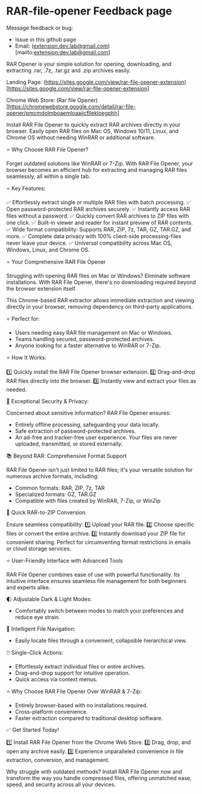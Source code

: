 # RAR-file-opener Feedback page

Message feedback or bug:
- Issue in this github page  
- Email: (extension.dev.lab@gmail.com)[mailto:extension.dev.lab@gmail.com]


RAR Opener is your simple solution for opening, downloading, and extracting .rar, .7z, .tar.gz and .zip archives easily.

Landing Page: (https://sites.google.com/view/rar-file-opener-extension)[https://sites.google.com/view/rar-file-opener-extension]

Chrome Web Store: (Rar file Opener)[https://chromewebstore.google.com/detail/rar-file-opener/pmcmdolmboaemloaaiicfllekloegphh]

Install RAR File Opener to quickly extract RAR archives directly in your browser. Easily open RAR files on Mac OS, Windows 10/11, Linux, and Chrome OS without needing WinRAR or additional software.

⭐️ Why Choose RAR File Opener?

Forget outdated solutions like WinRAR or 7-Zip. With RAR File Opener, your browser becomes an efficient hub for extracting and managing RAR files seamlessly, all within a single tab.

⭐️ Key Features:

✅ Effortlessly extract single or multiple RAR files with batch processing.
✅ Open password-protected RAR archives securely.
✅ Instantly access RAR files without a password.
✅ Quickly convert RAR archives to ZIP files with one click.
✅ Built-in viewer and reader for instant preview of RAR contents.
✅ Wide format compatibility: Supports RAR, ZIP, 7z, TAR, GZ, TAR.GZ, and more.
✅ Complete data privacy with 100% client-side processing-files never leave your device.
✅ Universal compatibility across Mac OS, Windows, Linux, and Chrome OS.

⭐️ Your Comprehensive RAR File Opener

Struggling with opening RAR files on Mac or Windows? Eliminate software installations. With RAR File Opener, there's no downloading required beyond the browser extension itself.

This Chrome-based RAR extractor allows immediate extraction and viewing directly in your browser, removing dependency on third-party applications.

⭐️ Perfect for:

- Users needing easy RAR file management on Mac or Windows.
- Teams handling secured, password-protected archives.
- Anyone looking for a faster alternative to WinRAR or 7-Zip.

⭐️ How It Works:

1️⃣ Quickly install the RAR File Opener browser extension.
2️⃣ Drag-and-drop RAR files directly into the browser.
3️⃣ Instantly view and extract your files as needed.

🔐 Exceptional Security & Privacy:

Concerned about sensitive information? RAR File Opener ensures:
- Entirely offline processing, safeguarding your data locally.
- Safe extraction of password-protected archives.
- An ad-free and tracker-free user experience.
Your files are never uploaded, transmitted, or stored externally.

📚 Beyond RAR: Comprehensive Format Support

RAR File Opener isn't just limited to RAR files; it's your versatile solution for numerous archive formats, including:
- Common formats: RAR, ZIP, 7z, TAR
- Specialized formats: GZ, TAR.GZ
- Compatible with files created by WinRAR, 7-Zip, or WinZip

🔄 Quick RAR-to-ZIP Conversion:

Ensure seamless compatibility:
1️⃣ Upload your RAR file.
2️⃣ Choose specific files or convert the entire archive.
3️⃣ Instantly download your ZIP file for convenient sharing.
Perfect for circumventing format restrictions in emails or cloud storage services.

⭐️ User-Friendly Interface with Advanced Tools

RAR File Opener combines ease of use with powerful functionality. Its intuitive interface ensures seamless file management for both beginners and experts alike.

🌓 Adjustable Dark & Light Modes:
- Comfortably switch between modes to match your preferences and reduce eye strain.

📂 Intelligent File Navigation:
- Easily locate files through a convenient, collapsible hierarchical view.

🖱️ Single-Click Actions:
- Effortlessly extract individual files or entire archives.
- Drag-and-drop support for intuitive operation.
- Quick access via context menus.

⭐️ Why Choose RAR File Opener Over WinRAR & 7-Zip:

- Entirely browser-based with no installations required.
- Cross-platform convenience.
- Faster extraction compared to traditional desktop software.

✅ Get Started Today!

1️⃣ Install RAR File Opener from the Chrome Web Store.
2️⃣ Drag, drop, and open any archive easily.
3️⃣ Experience unparalleled convenience in file extraction, conversion, and management.

Why struggle with outdated methods? Install RAR File Opener now and transform the way you handle compressed files, offering unmatched ease, speed, and security across all your devices.
